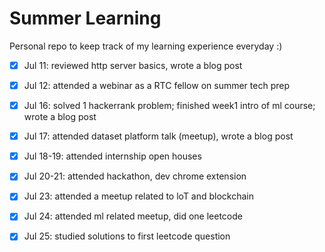 # Summer Learning 
Personal repo to keep track of my learning experience everyday :)
 
- [x] Jul 11: reviewed http server basics, wrote a blog post
- [x] Jul 12: attended a webinar as a RTC fellow on summer tech prep
- [x] Jul 16: solved 1 hackerrank problem; finished week1 intro of ml course; wrote a blog post 
- [x] Jul 17: attended dataset platform talk (meetup), wrote a blog post
- [x] Jul 18-19: attended internship open houses 
- [x] Jul 20-21: attended hackathon, dev chrome extension
- [x] Jul 23: attended a meetup related to loT and blockchain
- [x] Jul 24: attended ml related meetup, did one leetcode
- [x] Jul 25: studied solutions to first leetcode question

